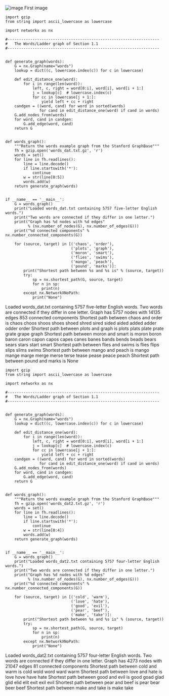 ![image](https://user-images.githubusercontent.com/68211239/158256611-7220dd10-16f5-48fd-89ed-f41fa7fb1f53.png)
First image



```{r}
import gzip
from string import ascii_lowercase as lowercase

import networkx as nx

#-------------------------------------------------------------------
#   The Words/Ladder graph of Section 1.1
#-------------------------------------------------------------------


def generate_graph(words):
    G = nx.Graph(name="words")
    lookup = dict((c, lowercase.index(c)) for c in lowercase)

    def edit_distance_one(word):
        for i in range(len(word)):
            left, c, right = word[0:i], word[i], word[i + 1:]
            j = lookup[c]  # lowercase.index(c)
            for cc in lowercase[j + 1:]:
                yield left + cc + right
    candgen = ((word, cand) for word in sorted(words)
               for cand in edit_distance_one(word) if cand in words)
    G.add_nodes_from(words)
    for word, cand in candgen:
        G.add_edge(word, cand)
    return G


def words_graph():
    """Return the words example graph from the Stanford GraphBase"""
    fh = gzip.open('words_dat.txt.gz', 'r')
    words = set()
    for line in fh.readlines():
        line = line.decode()
        if line.startswith('*'):
            continue
        w = str(line[0:5])
        words.add(w)
    return generate_graph(words)


if __name__ == '__main__':
    G = words_graph()
    print("Loaded words_dat.txt containing 5757 five-letter English words.")
    print("Two words are connected if they differ in one letter.")
    print("Graph has %d nodes with %d edges"
          % (nx.number_of_nodes(G), nx.number_of_edges(G)))
    print("%d connected components" % nx.number_connected_components(G))

    for (source, target) in [('chaos', 'order'),
                             ('plots', 'graph'),
                             ('moron', 'smart'),
                             ('flies', 'swims'),
                             ('mango', 'peach'),
                             ('pound', 'marks')]:
        print("Shortest path between %s and %s is" % (source, target))
        try:
            sp = nx.shortest_path(G, source, target)
            for n in sp:
                print(n)
        except nx.NetworkXNoPath:
            print("None")
```

Loaded words_dat.txt containing 5757 five-letter English words.
Two words are connected if they differ in one letter.
Graph has 5757 nodes with 14135 edges
853 connected components
Shortest path between chaos and order is
chaos
choos
shoos
shoes
shoed
shred
sired
sided
aided
added
adder
odder
order
Shortest path between plots and graph is
plots
plats
plate
prate
grate
grape
graph
Shortest path between moron and smart is
moron
boron
baron
caron
capon
capos
capes
canes
banes
bands
bends
beads
bears
sears
stars
start
smart
Shortest path between flies and swims is
flies
flips
slips
slims
swims
Shortest path between mango and peach is
mango
mange
marge
merge
merse
terse
tease
pease
peace
peach
Shortest path between pound and marks is
None



```{r}
import gzip
from string import ascii_lowercase as lowercase

import networkx as nx

#-------------------------------------------------------------------
#   The Words/Ladder graph of Section 1.1
#-------------------------------------------------------------------


def generate_graph(words):
    G = nx.Graph(name="words")
    lookup = dict((c, lowercase.index(c)) for c in lowercase)

    def edit_distance_one(word):
        for i in range(len(word)):
            left, c, right = word[0:i], word[i], word[i + 1:]
            j = lookup[c]  # lowercase.index(c)
            for cc in lowercase[j + 1:]:
                yield left + cc + right
    candgen = ((word, cand) for word in sorted(words)
               for cand in edit_distance_one(word) if cand in words)
    G.add_nodes_from(words)
    for word, cand in candgen:
        G.add_edge(word, cand)
    return G


def words_graph():
    """Return the words example graph from the Stanford GraphBase"""
    fh = gzip.open('words_dat2.txt.gz', 'r')
    words = set()
    for line in fh.readlines():
        line = line.decode()
        if line.startswith('*'):
            continue
        w = str(line[0:4])
        words.add(w)
    return generate_graph(words)


if __name__ == '__main__':
    G = words_graph()
    print("Loaded words_dat2.txt containing 5757 four-letter English words.")
    print("Two words are connected if they differ in one letter.")
    print("Graph has %d nodes with %d edges"
          % (nx.number_of_nodes(G), nx.number_of_edges(G)))
    print("%d connected components" % nx.number_connected_components(G))

    for (source, target) in [('cold', 'warm'),
                             ('love', 'hate'),
                             ('good', 'evil'),
                             ('pear', 'beef'),
                             ('make', 'take')]:
        print("Shortest path between %s and %s is" % (source, target))
        try:
            sp = nx.shortest_path(G, source, target)
            for n in sp:
                print(n)
        except nx.NetworkXNoPath:
            print("None")
```

Loaded words_dat2.txt containing 5757 four-letter English words.
Two words are connected if they differ in one letter.
Graph has 4273 nodes with 21047 edges
81 connected components
Shortest path between cold and warm is
cold
wold
word
ward
warm
Shortest path between love and hate is
love
hove
have
hate
Shortest path between good and evil is
good
goad
glad
glid
elid
elit
exit
exil
evil
Shortest path between pear and beef is
pear
bear
beer
beef
Shortest path between make and take is
make
take







